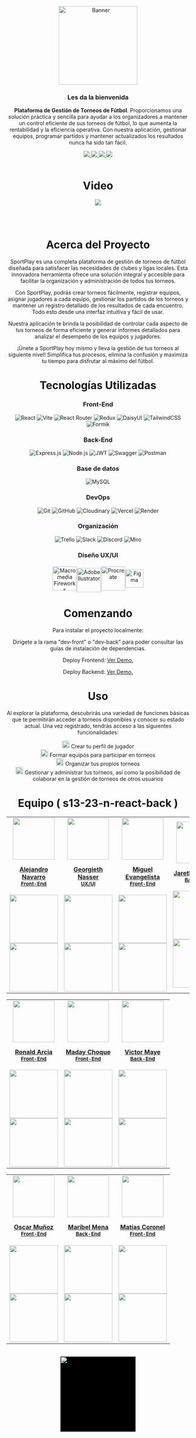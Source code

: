 <div style=" padding: 10px;">

<!-- PROJECT LOGO -->
<br />
  <div align='center'>
  <a href="https://github.com/No-Country/s13-23-n-react-back" target="_blank">
    <img style='width: 13rem' src="https://res.cloudinary.com/dy7ncwtov/image/upload/v1709910654/sports-db/Logos/iltwxj1jz1byfejpxajb.png" alt="Banner"> 
  </a>
  
<h3>Les da la bienvenida</h3>



<div>
  <p>
   <strong>Plataforma de Gestión de Torneos de Fútbol</strong>. Proporcionamos una solución práctica y sencilla para ayudar a los organizadores a mantener un control eficiente de sus torneos de fútbol, lo que aumenta la rentabilidad y la eficiencia operativa. Con nuestra aplicación, gestionar equipos, programar partidos y mantener actualizados los resultados nunca ha sido tan fácil.
  </p>
    <div align='center'>
    <a href="https://spor7play.vercel.app/" target="_blank" rel="noopener noreferrer">
          <img  src="https://img.shields.io/badge/VER_DEMO-3378FF?style=for-the-badge&logo=vercel&logoColor=%23343B4E"/>
       </a>
   <a href="https://tournament-sport.onrender.com/docs/" target="_blank" rel="noopener noreferrer">
          <img  src="https://img.shields.io/badge/VER_API-3378FF?style=for-the-badge&logo=swagger&logoColor=%23343B4E"/>
      </a>
    <a href="https://www.figma.com/file/EF45TS3CQimLdPdlXpsKw1/Sportplay?type=design&node-id=198%3A451&mode=design&t=syD1156uqURETpMS-1" target="_blank" rel="noopener noreferrer">
          <img  src="https://img.shields.io/badge/VER_DISE%C3%91O-3378FF?style=for-the-badge&logo=figma&logoColor=%23343B4E"/>
      </a>
      <a href="https://github.com/No-Country/s13-23-n-react-back/issues" target="_blank" rel="noopener noreferrer">
          <img  src="https://img.shields.io/badge/REPORTAR_BUG-343B4E?style=for-the-badge"/>
      </a>
      </div>
</div>

<br>

<h1> Video
</h1>
<p><a href="https://www.youtube.com/watch?v=y_6q5ps17IY" target="_blank"><img src="https://img.youtube.com/vi/y_6q5ps17IY/maxresdefault.jpg"/></a></p>
<br/>

<!-- ABOUT THE PROJECT -->
<br>
<h1> 
<!-- <img src="Client/public/favicon.svg" width="18px"> -->
Acerca del Proyecto
</h1>


SportPlay es una completa plataforma de gestión de torneos de fútbol diseñada para satisfacer las necesidades de clubes y ligas locales. Esta innovadora herramienta ofrece una solución integral y accesible para facilitar la organización y administración de todos tus torneos.

Con SportPlay, podrás crear torneos fácilmente, registrar equipos, asignar jugadores a cada equipo, gestionar los partidos de los torneos y mantener un registro detallado de los resultados de cada encuentro. Todo esto desde una interfaz intuitiva y fácil de usar.

Nuestra aplicación te brinda la posibilidad de controlar cada aspecto de tus torneos de forma eficiente y generar informes detallados para analizar el desempeño de los equipos y jugadores.

¡Únete a SportPlay hoy mismo y lleva la gestión de tus torneos al siguiente nivel! Simplifica tus procesos, elimina la confusión y maximiza tu tiempo para disfrutar al máximo del fútbol.

<h1> Tecnologías Utilizadas
</h1>
<h3>Front-End</h3>

![React](https://img.shields.io/static/v1?style=for-the-badge&message=React&color=222222&logo=React&logoColor=61DAFB&label=)
![Vite](https://img.shields.io/badge/vite-%23646CFF.svg?style=for-the-badge&logo=vite&logoColor=white)
![React Router](https://img.shields.io/badge/React_Router-CA4245?style=for-the-badge&logo=react-router&logoColor=white)
![Redux](https://img.shields.io/badge/redux-%23593d88.svg?style=for-the-badge&logo=redux&logoColor=white)
![DaisyUI](https://img.shields.io/badge/daisyui-5A0EF8?style=for-the-badge&logo=daisyui&logoColor=white)
![TailwindCSS](https://img.shields.io/badge/tailwindcss-%2338B2AC.svg?style=for-the-badge&logo=tailwind-css&logoColor=white)
![Formik](https://img.shields.io/badge/FORMIK-172B4D?style=for-the-badge)

<h3>Back-End</h3>

![Express.js](https://img.shields.io/badge/express.js-%23404d59.svg?style=for-the-badge&logo=express&logoColor=%2361DAFB)
![Node.js](https://img.shields.io/badge/Node.js-43853D?style=for-the-badge&logo=node.js&logoColor=white)
![JWT](https://img.shields.io/badge/JWT-black?style=for-the-badge&logo=JSON%20web%20tokens)
![Swagger](https://img.shields.io/badge/-Swagger-%23Clojure?style=for-the-badge&logo=swagger&logoColor=white)
![Postman](https://img.shields.io/badge/Postman-FF6C37?style=for-the-badge&logo=postman&logoColor=white) 


<h3>Base de datos</h3>

![MySQL](https://img.shields.io/badge/mysql-%2300f.svg?style=for-the-badge&logo=mysql&logoColor=white)

<h3>DevOps</h3>

![Git](https://img.shields.io/badge/git-%23F05033.svg?style=for-the-badge&logo=git&logoColor=white)
![GitHub](https://img.shields.io/badge/github-%23121011.svg?style=for-the-badge&logo=github&logoColor=white)
![Cloudinary](https://img.shields.io/badge/cloudinary-3448C5?style=for-the-badge)
![Vercel](https://img.shields.io/badge/vercel-%23000000.svg?style=for-the-badge&logo=vercel&logoColor=white)
![Render](https://img.shields.io/badge/Render-%46E3B7.svg?style=for-the-badge&logo=render&logoColor=white)


<h3> Organización</h3>

![Trello](https://img.shields.io/badge/Trello-%23026AA7.svg?style=for-the-badge&logo=Trello&logoColor=white)
![Slack](https://img.shields.io/badge/Slack-4A154B?style=for-the-badge&logo=slack&logoColor=white)
![Discord](https://img.shields.io/badge/Discord-%235865F2.svg?style=for-the-badge&logo=discord&logoColor=white)
![Miro](https://img.shields.io/badge/Miro-F7C922?style=for-the-badge&logo=Miro&logoColor=050036)

<h3>Diseño UX/UI</h3>

<div style='display: flex; align-items: center; justify-content: center;'>
    <img style='width: 4rem' src="https://res.cloudinary.com/dy7ncwtov/image/upload/v1709911480/sports-db/Logos/n6dyg5fbvmf0kysz2wlt.png" alt="Macromedia Fireworks">
    <img style='width: 4rem; height: 4rem; padding-top: .5rem' src="https://upload.wikimedia.org/wikipedia/commons/thumb/f/fb/Adobe_Illustrator_CC_icon.svg/1200px-Adobe_Illustrator_CC_icon.svg.png" alt="Adobe Ilustrator">
    <img style='width: 4rem; height: 4rem;' src="https://res.cloudinary.com/dy7ncwtov/image/upload/v1709916894/sports-db/Logos/qe2j3udmexnlbvivehuq.png" alt="Procreate">
    <img style='height: 48px;' src="https://upload.wikimedia.org/wikipedia/commons/thumb/3/33/Figma-logo.svg/1667px-Figma-logo.svg.png" alt="Figma">
</div>


<h1> Comenzando
</h1>

Para instalar el proyecto localmente:

Dirígete a la rama "dev-front" o "dev-back" para poder consultar las guías de instalación de dependencias.


Deploy Frontend:
<a href="https://spor7play.vercel.app/" target="_blank" rel="noopener noreferrer">Ver Demo.</a>

Deploy Backend:
<a href="https://tournament-sport.onrender.com/docs" target="_blank" rel="noopener noreferrer">Ver Demo.</a>


<h1> Uso
</h1>

Al explorar la plataforma, descubrirás una variedad de funciones básicas que te permitirán acceder a torneos disponibles y conocer su estado actual. Una vez registrado, tendrás acceso a las siguientes funcionalidades:

<img src="https://res.cloudinary.com/dy7ncwtov/image/upload/v1709778638/sports-db/Logos/iiqp6vo9l0q4krlfqt2w.png" width="20px"> Crear tu perfil de jugador <br>
<img src="https://res.cloudinary.com/dy7ncwtov/image/upload/v1709778638/sports-db/Logos/iiqp6vo9l0q4krlfqt2w.png" width="20px"> Formar equipos para participar en torneos <br>
<img src="https://res.cloudinary.com/dy7ncwtov/image/upload/v1709778638/sports-db/Logos/iiqp6vo9l0q4krlfqt2w.png" width="20px"> Organizar tus propios torneos <br>
<img src="https://res.cloudinary.com/dy7ncwtov/image/upload/v1709778638/sports-db/Logos/iiqp6vo9l0q4krlfqt2w.png" width="20px"> Gestionar y administrar tus torneos, así como la posibilidad de colaborar en la gestión de torneos de otros usuarios <br>


<!-- TEAMS -->

<h1> Equipo ( s13-23-n-react-back )
</h1>

<table align='center'>
  <tr>
    <td align='center'>
      <div >
        <a href="https://github.com/AlexNavDev" target="_blank" rel="author">
          <img width="110" src="https://github.com/AlexNavDev.png"/>
        </a>
        <a href="https://github.com/AlexNavDev" target="_blank" rel="author">
          <h4 style="margin-top: 1rem;">Alejandro Navarro</br><small>Front-End</small></h4>
        </a>
        <div style='display: flex; flex-direction: column'>
        <a href="https://github.com/AlexNavDev" target="_blank">
          <img style='width:8rem' src="https://img.shields.io/static/v1?style=for-the-badge&message=GitHub&color=172B4D&logo=GitHub&logoColor=FFFFFF&label="/>
        </a>
        <a href="https://www.linkedin.com/in/alejandro-navarro-dev/" target="_blank">
          <img style='width:8rem' src="https://img.shields.io/badge/linkedin%20-%230077B5.svg?&style=for-the-badge&logo=linkedin&logoColor=white"/>
        </a>
        </div>
      </div>
    </td>
    <td align='center'>
      <div >
        <a href="https://github.com/georgiethnasser" target="_blank" rel="author">
          <img width="110" src="https://github.com/georgiethnasser.png"/>
        </a>
        <a href="https://github.com/georgiethnasser" target="_blank" rel="author">
          <h4 style="margin-top: 1rem;">Georgieth Nasser</br><small>UX/UI</small></h4>
        </a>
        <div style='display: flex; flex-direction: column'>
        <a href="https://github.com/georgiethnasser" target="_blank">
          <img style='width:8rem' src="https://img.shields.io/static/v1?style=for-the-badge&message=GitHub&color=172B4D&logo=GitHub&logoColor=FFFFFF&label="/>
        </a>
        <a href="https://www.linkedin.com/in/georgiethnasser/?originalSubdomain=cl" target="_blank">
          <img style='width:8rem' src="https://img.shields.io/badge/linkedin%20-%230077B5.svg?&style=for-the-badge&logo=linkedin&logoColor=white"/>
        </a>
        </div>
      </div>
    </td>
    <td align='center'>
      <div >
        <a href="https://github.com/Miguelaeb" target="_blank" rel="author">
          <img width="110" src="https://media.licdn.com/dms/image/D4E03AQG4KssUx45Uqg/profile-displayphoto-shrink_200_200/0/1700848334247?e=1715212800&v=beta&t=4jP7dVoKWyxUlFDKImPE5XMzv3eD5Ww6dliJ3W19-28"/>
        </a>
        <a href="https://github.com/Miguelaeb" target="_blank" rel="author">
          <h4 style="margin-top: 1rem;">Miguel Evangelista</br><small>Front-End</small></h4>
        </a>
        <div style='display: flex; flex-direction: column'>
        <a href="https://github.com/Miguelaeb" target="_blank">
          <img style='width:8rem' src="https://img.shields.io/static/v1?style=for-the-badge&message=GitHub&color=172B4D&logo=GitHub&logoColor=FFFFFF&label="/>
        </a>
        <a href="https://www.linkedin.com/in/miguelaer/?originalSubdomain=do" target="_blank">
          <img style='width:8rem' src="https://img.shields.io/badge/linkedin%20-%230077B5.svg?&style=for-the-badge&logo=linkedin&logoColor=white"/>
        </a>
        </div>
      </div>
    </td>
    <td align='center'>
      <div >
        <a href="https://github.com/JarethGuerrero" target="_blank" rel="author">
          <img width="110" src="https://github.com/JarethGuerrero.png"/>
        </a>
        <a href="https://github.com/JarethGuerrero" target="_blank" rel="author">
          <h4 style="margin-top: 1rem;">Jareth Guerrero</br><small>Back-End</small></h4>
        </a>
        <div style='display: flex; flex-direction: column'>
        <a href="https://github.com/JarethGuerrero" target="_blank">
          <img style='width:8rem' src="https://img.shields.io/static/v1?style=for-the-badge&message=GitHub&color=172B4D&logo=GitHub&logoColor=FFFFFF&label="/>
        </a>
        <a href="https://www.linkedin.com/in/jareth-guerrero-803361272/" target="_blank">
          <img style='width:8rem' src="https://img.shields.io/badge/linkedin%20-%230077B5.svg?&style=for-the-badge&logo=linkedin&logoColor=white"/>
        </a>
        </div>
      </div>
    </td>
  </tr>
  </table>
  <table align='center'>
<tr>
<td align='center'>
      <div >
        <a href="https://github.com/ronaldarcia" target="_blank" rel="author">
          <img width="110" src="https://github.com/ronaldarcia.png"/>
        </a>
        <a href="https://github.com/ronaldarcia" target="_blank" rel="author">
          <h4 style="margin-top: 1rem;">Ronald Arcia</br><small>Front-End</small></h4>
        </a>
        <div style='display: flex; flex-direction: column'>
        <a href="https://github.com/ronaldarcia" target="_blank">
          <img style='width:8rem' src="https://img.shields.io/static/v1?style=for-the-badge&message=GitHub&color=172B4D&logo=GitHub&logoColor=FFFFFF&label="/>
        </a>
        <a href="https://www.linkedin.com/in/ronaldarcia/?originalSubdomain=ar" target="_blank">
          <img style='width:8rem' src="https://img.shields.io/badge/linkedin%20-%230077B5.svg?&style=for-the-badge&logo=linkedin&logoColor=white"/>
        </a>
        </div>
      </div>
    </td>
<td align='center'>
      <div >
        <a href="https://github.com/Madays" target="_blank" rel="author">
          <img width="110" src="https://github.com/Madays.png"/>
        </a>
        <a href="https://github.com/Madays" target="_blank" rel="author">
          <h4 style="margin-top: 1rem;">Maday Choque</br><small>Front-End</small></h4>
        </a>
        <div style='display: flex; flex-direction: column'>
        <a href="https://github.com/Madays" target="_blank">
          <img style='width:8rem' src="https://img.shields.io/static/v1?style=for-the-badge&message=GitHub&color=172B4D&logo=GitHub&logoColor=FFFFFF&label="/>
        </a>
        <a href="https://www.linkedin.com/in/madaychoque/" target="_blank">
          <img style='width:8rem' src="https://img.shields.io/badge/linkedin%20-%230077B5.svg?&style=for-the-badge&logo=linkedin&logoColor=white"/>
        </a>
        </div>
      </div>
    </td>
<td align='center'>
      <div >
        <a href="https://github.com/valec3" target="_blank" rel="author">
          <img width="110" src="https://media.licdn.com/dms/image/D4E35AQH_xfaXd76nXQ/profile-framedphoto-shrink_200_200/0/1707694830011?e=1710381600&v=beta&t=c3TL8RaJwd4g2VhRiYb41Wl1c1LPSyAoMBLaoeogi6U"/>
        </a>
        <a href="https://github.com/valec3" target="_blank" rel="author">
          <h4 style="margin-top: 1rem;">Victor Maye</br><small>Back-End</small></h4>
        </a>
        <div style='display: flex; flex-direction: column'>
        <a href="https://github.com/valec3" target="_blank">
          <img style='width:8rem' src="https://img.shields.io/static/v1?style=for-the-badge&message=GitHub&color=172B4D&logo=GitHub&logoColor=FFFFFF&label="/>
        </a>
        <a href="https://www.linkedin.com/in/victor-fullstack/" target="_blank">
          <img style='width:8rem' src="https://img.shields.io/badge/linkedin%20-%230077B5.svg?&style=for-the-badge&logo=linkedin&logoColor=white"/>
        </a>
        </div>
      </div>
    </td>
  
</tr>
</table>
<table align='center'>
  <tr>
<td align='center'>
      <div >
        <a href="https://github.com/oscarjmunoz" target="_blank" rel="author">
          <img width="110" src="https://github.com/oscarjmunoz.png"/>
        </a>
        <a href="https://github.com/oscarjmunoz" target="_blank" rel="author">
          <h4 style="margin-top: 1rem;">Oscar Muñoz</br><small>Front-End</small></h4>
        </a>
        <div style='display: flex; flex-direction: column; width: 100%'>
        <a href="https://github.com/oscarjmunoz" target="_blank">
          <img style='width:8rem' src="https://img.shields.io/static/v1?style=for-the-badge&message=GitHub&color=172B4D&logo=GitHub&logoColor=FFFFFF&label="/>
        </a>
        <a href="https://www.linkedin.com/in/oscar-munoz-dev/" target="_blank">
          <img style='width:8rem' src="https://img.shields.io/badge/linkedin%20-%230077B5.svg?&style=for-the-badge&logo=linkedin&logoColor=white"/>
        </a>
        </div>
      </div>
    </td>
<td align='center'>
      <div >
        <a href="https://github.com/marycib" target="_blank" rel="author">
          <img width="110" src="https://github.com/marycib.png"/>
        </a>
        <a href="https://github.com/marycib" target="_blank" rel="author">
          <h4 style="margin-top: 1rem;">Maribel Mena</br><small>Back-End</small></h4>
        </a>
        <div style='display: flex; flex-direction: column; width: 100%'>
        <a href="https://github.com/marycib" target="_blank">
          <img style='width:8rem' src="https://img.shields.io/static/v1?style=for-the-badge&message=GitHub&color=172B4D&logo=GitHub&logoColor=FFFFFF&label="/>
        </a>
        <a href="https://www.linkedin.com/in/maribel-mena/?originalSubdomain=co" target="_blank">
          <img style='width:8rem' src="https://img.shields.io/badge/linkedin%20-%230077B5.svg?&style=for-the-badge&logo=linkedin&logoColor=white"/>
        </a>
        </div>
      </div>
    </td>
    <td align='center'>
      <div >
        <a href="https://github.com/MatiasCoronel1312" target="_blank" rel="author">
          <img width="110" src="https://github.com/MatiasCoronel1312.png"/>
        </a>
        <a href="https://github.com/MatiasCoronel1312" target="_blank" rel="author">
          <h4 style="margin-top: 1rem;">Matías Coronel</br><small>Front-End</small></h4>
        </a>
        <div style='display: flex; flex-direction: column'>
        <a href="https://github.com/MatiasCoronel1312" target="_blank">
          <img style='width:8rem' src="https://img.shields.io/static/v1?style=for-the-badge&message=GitHub&color=172B4D&logo=GitHub&logoColor=FFFFFF&label="/>
        </a>
        <a href="https://www.linkedin.com/in/matias-coronel-77a8b822b/?originalSubdomain=ar" target="_blank">
          <img style='width:8rem' src="https://img.shields.io/badge/linkedin%20-%230077B5.svg?&style=for-the-badge&logo=linkedin&logoColor=white"/>
        </a>
        </div>
      </div>
    </td>
    </tr>
</table>

<br>

<div align='center'>
  <a href="https://www.nocountry.tech/" target="_blank">
    <img style='background-color:black;' src="https://encrypted-tbn0.gstatic.com/images?q=tbn:ANd9GcQsukYB3HL90LSwYv_RIR2O2OlCV8Sbkx2eNHv8nRvOu8L16FxLQ0nPzY02wQ_BJOfQZw&usqp=CAU" width="200">
  </a>
</div>
